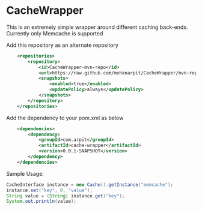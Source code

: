 CacheWrapper
============

This is an extremely simple wrapper around different caching back-ends. Currently only Memcache is supported

Add this repository as an alternate repository
```xml
	<repositories>
		<repository>
			<id>CacheWrapper-mvn-repo</id>
			<url>https://raw.github.com/mohanarpit/CacheWrapper/mvn-repo/</url>
			<snapshots>
				<enabled>true</enabled>
				<updatePolicy>always</updatePolicy>
			</snapshots>
		</repository>
	</repositories>
```
Add the dependency to your pom.xml as below
```xml
	<dependencies>
		<dependency>
			<groupId>com.arpit</groupId>
			<artifactId>cache-wrapper</artifactId>
			<version>0.0.1-SNAPSHOT</version>
		</dependency>
	</dependencies>
```
Sample Usage:

```java
CacheInterface instance = new Cache().getInstance("memcache");
instance.set("key", 0, "value");
String value = (String) instance.get("key");
System.out.println(value);
```
